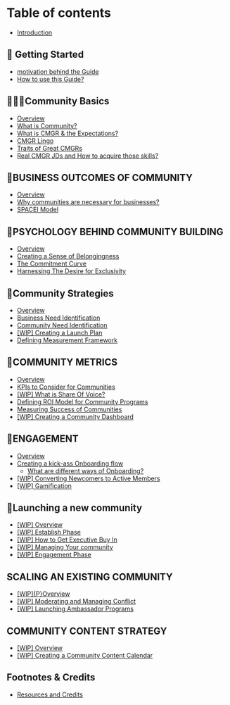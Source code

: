 # Table of contents

* [Introduction](README.md)

## 📌 Getting Started <a id="overview"></a>

* [motivation behind the Guide](overview/sd.md)
* [How to use this Guide?](overview/how-to-use-this-guide.md)

## 🏄🏻‍♂️Community Basics

* [Overview](community-basics/overview.md)
* [What is Community?](community-basics/tba-what-is-community.md)
* [What is CMGR & the Expectations?](community-basics/what-is-cmgr-and-the-expectations.md)
* [CMGR Lingo](community-basics/cmgr-lingo.md)
* [Traits of Great CMGRs](community-basics/traits-of-great-cmgrs.md)
* [Real CMGR JDs and How to acquire those skills?](community-basics/real-cmgr-jds-and-how-to-acquire-those-skills.md)

## 🏦BUSINESS OUTCOMES OF COMMUNITY

* [Overview](business-outcomes-of-community/overview.md)
* [Why communities are necessary for businesses?](business-outcomes-of-community/why-communities-are-necessary-for-businesses.md)
* [SPACEI Model](business-outcomes-of-community/spaces-model.md)

## 🧠PSYCHOLOGY BEHIND COMMUNITY BUILDING

* [Overview](psychology-behind-community-building/overview.md)
* [Creating a Sense of Belongingness](psychology-behind-community-building/sense-of-belongingness.md)
* [The Commitment Curve](psychology-behind-community-building/the-commitment-curve.md)
* [Harnessing The Desire for Exclusivity](psychology-behind-community-building/harnessing-the-desire-for-exclusivity.md)

## 🏹Community Strategies

* [Overview](community-strategies/overview.md)
* [Business Need Identification](community-strategies/business-need-identification.md)
* [Community Need Identification](community-strategies/community-need-identification.md)
* [\[WIP\] Creating a Launch Plan](community-strategies/creating-a-launch-plan.md)
* [Defining Measurement Framework](community-strategies/defining-measurement-framework.md)

## 🥇COMMUNITY METRICS

* [Overview](community-metrics/overview.md)
* [KPIs to Consider for Communities](community-metrics/kpis-to-consider-for-communities.md)
* [\[WIP\] What is Share Of Voice?](community-metrics/what-is-share-of-voice.md)
* [Defining ROI Model for Community Programs](community-metrics/defining-roi-model-for-community-programs.md)
* [Measuring Success of Communities](community-metrics/measuring-success-of-communities.md)
* [\[WIP\] Creating a Community Dashboard](community-metrics/creating-a-community-dashboard.md)

## 👫ENGAGEMENT <a id="community-engagement"></a>

* [Overview](community-engagement/overview.md)
* [Creating a kick-ass Onboarding flow](community-engagement/p-creating-a-kickass-onboarding-flow/README.md)
  * [What are different ways of Onboarding?](community-engagement/p-creating-a-kickass-onboarding-flow/what-are-different-ways-of-onboarding.md)
* [\[WIP\] Converting Newcomers to Active Members](community-engagement/converting-newcomers-to-active-members.md)
* [\[WIP\] Gamification](community-engagement/gamification.md)

## 🚀Launching a new community

* [\[WIP\] Overview](launching-a-new-community/overview.md)
* [\[WIP\] Establish Phase](launching-a-new-community/establish-phase.md)
* [\[WIP\] How to Get Executive Buy In](launching-a-new-community/how-to-get-executive-buy-in.md)
* [\[WIP\] Managing Your community](launching-a-new-community/managing-your-community.md)
* [\[WIP\] Engagement Phase](launching-a-new-community/engagement-phase.md)

## SCALING AN EXISTING COMMUNITY

* [\[WIP\]{P}Overview](scaling-an-existing-community/p-overview.md)
* [\[WIP\] Moderating and Managing Conflict](scaling-an-existing-community/p-moderating-and-managing-conflict.md)
* [\[WIP\] Launching Ambassador Programs](scaling-an-existing-community/wip-launching-ambassador-programs.md)

## COMMUNITY CONTENT STRATEGY

* [\[WIP\] Overview](community-content-strategy/overview.md)
* [\[WIP\] Creating a Community Content Calendar](community-content-strategy/creating-a-community-content-calendar.md)

## Footnotes & Credits

* [Resources and Credits](footnotes-and-credits/untitled.md)

